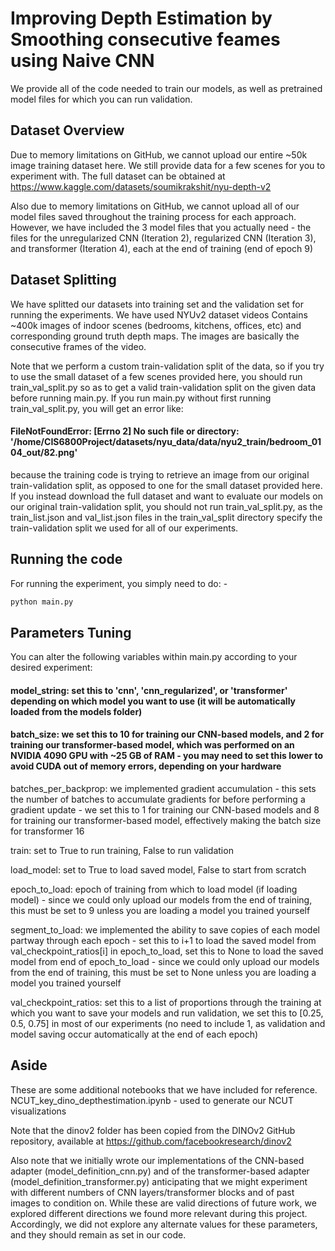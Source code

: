 # Improving Depth Estimation by Smoothing consecutive feames using Naive CNN

We provide all of the code needed to train our models, as well as pretrained model files for which you can run validation.

## Dataset Overview
Due to memory limitations on GitHub, we cannot upload our entire ~50k image training dataset here. We still provide data for a few scenes for you to experiment with. The full dataset can be obtained at https://www.kaggle.com/datasets/soumikrakshit/nyu-depth-v2

Also due to memory limitations on GitHub, we cannot upload all of our model files saved throughout the training process for each approach. However, we have included the 3 model files that you actually need - the files for the unregularized CNN (Iteration 2), regularized CNN (Iteration 3), and transformer (Iteration 4), each at the end of training (end of epoch 9)

## Dataset Splitting
We have splitted our datasets into training set and the validation set for running the experiments. We have used NYUv2 dataset videos Contains ~400k images of indoor scenes (bedrooms, kitchens, offices, etc) and corresponding ground truth depth maps. The images are basically the consecutive frames of the video.

Note that we perform a custom train-validation split of the data, so if you try to use the small dataset of a few scenes provided here, you should run train_val_split.py so as to get a valid train-validation split on the given data before running main.py. If you run main.py without first running train_val_split.py, you will get an error like: 
#### FileNotFoundError: [Errno 2] No such file or directory: '/home/CIS6800Project/datasets/nyu_data/data/nyu2_train/bedroom_0104_out/82.png' 
because the training code is trying to retrieve an image from our original train-validation split, as opposed to one for the small dataset provided here. If you instead download the full dataset and want to evaluate our models on our original train-validation split, you should not run train_val_split.py, as the train_list.json and val_list.json files in the train_val_split directory specify the train-validation split we used for all of our experiments.

## Running the code
For running the experiment, you simply need to do: -

```bash
python main.py
```



## Parameters Tuning
You can alter the following variables within main.py according to your desired experiment:
#### model_string: set this to 'cnn', 'cnn_regularized', or 'transformer' depending on which model you want to use (it will be automatically loaded from the models folder)

#### batch_size: we set this to 10 for training our CNN-based models, and 2 for training our transformer-based model, which was performed on an NVIDIA 4090 GPU with ~25 GB of RAM - you may need to set this lower to avoid CUDA out of memory errors, depending on your hardware

batches_per_backprop: we implemented gradient accumulation - this sets the number of batches to accumulate gradients for before performing a gradient update - we set this to 1 for training our CNN-based models and 8 for training our transformer-based model, effectively making the batch size for transformer 16

train: set to True to run training, False to run validation

load_model: set to True to load saved model, False to start from scratch

epoch_to_load: epoch of training from which to load model (if loading model) - since we could only upload our models from the end of training, this must be set to 9 unless you are loading a model you trained yourself

segment_to_load: we implemented the ability to save copies of each model partway through each epoch - set this to i+1 to load the saved model from val_checkpoint_ratios[i] in epoch_to_load, set this to None to load the saved model from end of epoch_to_load - since we could only upload our models from the end of training, this must be set to None unless you are loading a model you trained yourself

val_checkpoint_ratios: set this to a list of proportions through the training at which you want to save your models and run validation, we set this to [0.25, 0.5, 0.75] in most of our experiments (no need to include 1, as validation and model saving occur automatically at the end of each epoch)

## Aside
These are some additional notebooks that we have included for reference. 
      NCUT_key_dino_depthestimation.ipynb - used to generate our NCUT visualizations


Note that the dinov2 folder has been copied from the DINOv2 GitHub repository, available at https://github.com/facebookresearch/dinov2

Also note that we initially wrote our implementations of the CNN-based adapter (model_definition_cnn.py) and of the transformer-based adapter (model_definition_transformer.py) anticipating that we might experiment with different numbers of CNN layers/transformer blocks and of past images to condition on. While these are valid directions of future work, we explored different directions we found more relevant during this project. Accordingly, we did not explore any alternate values for these parameters, and they should remain as set in our code.

